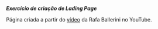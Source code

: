 **_Exercício de criação de Lading Page_**

Página criada a partir do [vídeo](https://youtu.be/llF6vD-RljE) da Rafa Ballerini no YouTube.
